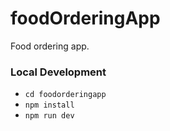 # foodOrderingApp
Food ordering app.

### Local Development

- `cd foodorderingapp`
- `npm install`
- `npm run dev`
